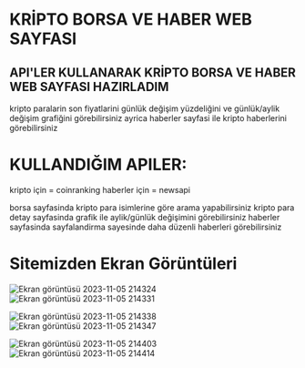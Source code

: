 # KRİPTO BORSA VE HABER WEB SAYFASI
## API'LER KULLANARAK KRİPTO BORSA VE HABER WEB SAYFASI HAZIRLADIM
kri̇pto paralarin son fi̇yatlarini günlük deği̇şi̇m yüzdeli̇ği̇ni̇ ve günlük/aylik deği̇şi̇m grafi̇ği̇ni̇ görebi̇li̇rsi̇ni̇z
ayrica haberler sayfasi i̇le kri̇pto haberleri̇ni̇ görebi̇li̇rsi̇ni̇z

# KULLANDIĞIM APILER:
kri̇pto i̇çi̇n = coinranking
haberler i̇çi̇n = newsapi

borsa sayfasinda kri̇pto para i̇si̇mleri̇ne göre arama yapabi̇li̇rsi̇ni̇z
kri̇pto para detay sayfasinda grafi̇k i̇le aylik/günlük deği̇şi̇mi̇ni̇ görebi̇li̇rsi̇ni̇z
haberler sayfasinda sayfalandirma sayesi̇nde daha düzenli̇ haberleri̇ görebi̇li̇rsi̇ni̇z

# Sitemizden Ekran Görüntüleri
![Ekran görüntüsü 2023-11-05 214324](https://github.com/Canzz0/React-ile-Kripto-Borsa-Web-Projesi/assets/78309558/b7220a01-e86e-44e3-ae5f-87a317fb9af9)
![Ekran görüntüsü 2023-11-05 214331](https://github.com/Canzz0/React-ile-Kripto-Borsa-Web-Projesi/assets/78309558/20c00a57-188d-4632-aa9c-e2757f883dfc)


![Ekran görüntüsü 2023-11-05 214338](https://github.com/Canzz0/React-ile-Kripto-Borsa-Web-Projesi/assets/78309558/72a7472b-3e11-4625-9a53-5b2320d88a54)
![Ekran görüntüsü 2023-11-05 214347](https://github.com/Canzz0/React-ile-Kripto-Borsa-Web-Projesi/assets/78309558/5969f65d-d5c3-4942-8d0a-5e572247f0b3)


![Ekran görüntüsü 2023-11-05 214403](https://github.com/Canzz0/React-ile-Kripto-Borsa-Web-Projesi/assets/78309558/0287d226-3f46-42c4-9e46-fbcda2edefed)
![Ekran görüntüsü 2023-11-05 214414](https://github.com/Canzz0/React-ile-Kripto-Borsa-Web-Projesi/assets/78309558/583e8978-9d89-452d-a1fa-cc99326bac97)

